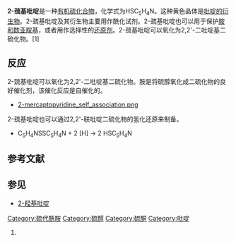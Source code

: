 **2-巯基吡啶**是一种[有机硫化合物](https://zh.wikipedia.org/wiki/有机硫化合物 "wikilink")，化学式为HSC<sub>5</sub>H<sub>4</sub>N。这种黄色晶体是[吡啶的衍生物](../Page/吡啶.md "wikilink")。2-巯基吡啶及其衍生物主要用作酰化试剂。2-巯基吡啶也可以用于保护[胺和](https://zh.wikipedia.org/wiki/胺 "wikilink")[酰亚胺基](https://zh.wikipedia.org/wiki/酰亚胺 "wikilink")，或者用作选择性的[还原剂](https://zh.wikipedia.org/wiki/还原剂 "wikilink")。2-巯基吡啶可以氧化为2,2'-二吡啶基二硫化物。\[1\]

## 反应

2-巯基吡啶可以氧化为2,2'-二吡啶基二硫化物。胺是将硫醇氧化成二硫化物的良好催化剂，该催化反应是自催化的。

  -
    [2-mercaptopyridine_self_association.png](https://zh.wikipedia.org/wiki/File:2-mercaptopyridine_self_association.png "fig:2-mercaptopyridine_self_association.png")

2-巯基吡啶也可以通过2,2'-联吡啶二硫化物的氢化还原来制备。

  -
    C<sub>5</sub>H<sub>4</sub>NSSC<sub>5</sub>H<sub>4</sub>N + 2 \[H\] →
    2 HSC<sub>5</sub>H<sub>4</sub>N

## 参考文献

## 参见

  - [2-羟基吡啶](../Page/2-羟基吡啶.md "wikilink")

[Category:硫代酰胺](https://zh.wikipedia.org/wiki/Category:硫代酰胺 "wikilink")
[Category:硫醇](https://zh.wikipedia.org/wiki/Category:硫醇 "wikilink")
[Category:硫酮](https://zh.wikipedia.org/wiki/Category:硫酮 "wikilink")
[Category:吡啶](https://zh.wikipedia.org/wiki/Category:吡啶 "wikilink")

1.